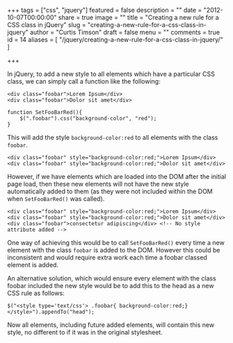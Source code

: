 +++
tags = ["css", "jquery"]
featured = false
description = ""
date = "2012-10-07T00:00:00"
share = true
image = ""
title = "Creating a new rule for a CSS class in jQuery"
slug = "creating-a-new-rule-for-a-css-class-in-jquery"
author = "Curtis Timson"
draft = false
menu = ""
comments = true
id = 14
aliases = [
    "/jquery/creating-a-new-rule-for-a-css-class-in-jquery/"
]

+++

In jQuery, to add a new style to all elements which have a particular CSS class, we can simply call a function like the following:

    <div class="foobar">Lorem Ipsum</div>
    <div class="foobar">Dolor sit amet</div>

    function SetFooBarRed(){
        $(".foobar").css("background-color", "red");
    }

This will add the style `background-color:red` to all elements with the class `foobar`.

    <div class="foobar" style="background-color:red;">Lorem Ipsum</div>
    <div class="foobar" style="background-color:red;">Dolor sit amet</div>

However, if we have elements which are loaded into the DOM after the initial page load, then these new elements will not have the new style automatically added to them (as they were not included within the DOM when `SetFooBarRed()` was called).

    <div class="foobar" style="background-color:red;">Lorem Ipsum</div>
    <div class="foobar" style="background-color:red;">Dolor sit amet</div>
    <div class="foobar">consectetur adipiscing</div> <!-- No style attribute added -->

One way of achieving this would be to call `SetFooBarRed()` every time a new element with the class `foobar` is added to the DOM. However this could be inconsistent and would require extra work each time a foobar classed element is added.

An alternative solution, which would ensure every element with the class foobar included the new style would be to add this to the head as a new CSS rule as follows:

    $("<style type='text/css'> .foobar{ background-color:red;} </style>").appendTo("head");

Now all elements, including future added elements, will contain this new style, no different to if it was in the original stylesheet.
